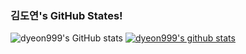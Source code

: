 ### 김도연's GitHub States!

<!--
**dyeon999/dyeon999** is a ✨ _special_ ✨ repository because its `README.md` (this file) appears on your GitHub profile.

Here are some ideas to get you started:

- 🔭 I’m currently working on ...
- 🌱 I’m currently learning ...
- 👯 I’m looking to collaborate on ...
- 🤔 I’m looking for help with ...
- 💬 Ask me about ...
- 📫 How to reach me: ...
- 😄 Pronouns: ...
- ⚡ Fun fact: ...
-->
<!-- [![dyeon999's GitHub stats](https://github-readme-stats.vercel.app/api?username=dyeon999)](https://github.com/dyeon999/github-readme-stats)
[![Top Langs](https://github-readme-stats.vercel.app/api/top-langs/?username=dyeon999)](https://github.com/dyeon999/github-readme-stats) -->
![dyeon999's GitHub stats](https://github-readme-stats.vercel.app/api?username=dyeon999&show_icons=true&theme=radical)
[![dyeon999's github stats](https://github-readme-stats.vercel.app/api/top-langs/?username=dyeon999&show_icons=true&hide_border=true&title_color=004386&icon_color=004386&layout=compact)](https://github.com/dyeon999)

